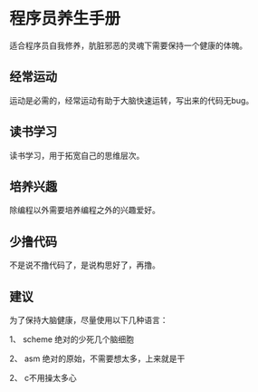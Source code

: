 # 程序员养生手册
适合程序员自我修养，肮脏邪恶的灵魂下需要保持一个健康的体魄。

## 经常运动

运动是必需的，经常运动有助于大脑快速运转，写出来的代码无bug。

## 读书学习
读书学习，用于拓宽自己的思维层次。

## 培养兴趣
除编程以外需要培养编程之外的兴趣爱好。

## 少撸代码

不是说不撸代码了，是说构思好了，再撸。

## 建议
为了保持大脑健康，尽量使用以下几种语言：

1、 scheme 绝对的少死几个脑细胞

2、 asm 绝对的原始，不需要想太多，上来就是干

2、 c不用操太多心
